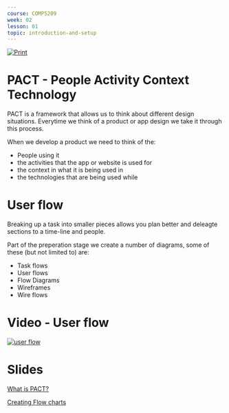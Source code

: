 ```yaml
---
course: COMP5209
week: 02
lesson: 01
topic: introduction-and-setup
---
```


[![Print](https://img.shields.io/badge/DOWNLOAD_PDF-CLICK_HERE-green.svg)](https://github.com/ToiOhomaiBCS/COMP5209-Course-Material/raw/master/week02/session01/readme.pdf)

# PACT - People Activity Context Technology

PACT is a framework that allows us to think about different design situations. Everytime we think of a product or app design we take it through this process.

When we develop a product we need to think of the:

* People using it
* the activities that the app or website is used for
* the context in what it is being used in
* the technologies that are being used while

# User flow

Breaking up a task into smaller pieces allows you plan better and deleagte sections to a time-line and people.

Part of the preperation stage we create a number of diagrams, some of these (but not limited to) are:

* Task flows
* User flows
* Flow Diagrams
* Wireframes
* Wire flows

# Video - User flow

[![user flow](http://i3.ytimg.com/vi/-MqBBvw6wBY/hqdefault.jpg)](https://www.youtube.com/embed/-MqBBvw6wBY)

# Slides

[What is PACT?](https://docs.google.com/presentation/d/e/2PACX-1vQQwPv0PxEwvFQGuRE2h1DF_OaMBRgexa_--5Oz9UF_uPt62wEZf20JMN_xxZj0StPi-cCSDmjOZ7op/embed?start=false&loop=false)

[Creating Flow charts](https://docs.google.com/presentation/d/e/2PACX-1vRRxeNhcivJ472JIL9UYubEs7u4W6omMYXcM9-nqIShLp-k25yPkH7XNjsKv_oa2wHr21jHTyYuPPSU/embed?start=false&loop=false)

